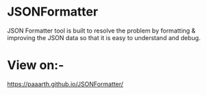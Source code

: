 # JSONFormatter
JSON Formatter tool is built to resolve the problem by formatting &amp; improving the JSON data so that it is easy to understand and debug.

# View on:-
https://paaarth.github.io/JSONFormatter/
